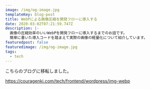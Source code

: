 ```yaml
---
image: /img/og-image.jpg
templateKey: blog-post
title: WebPによる画像圧縮を開発フローに導入する
date: 2020-03-02T07:21:59.747Z
description: |-
  画像の圧縮効率のいいWebPを開発フローに導入するまでのお話です。
  簡単に書いた導入コードを踏まえて実際の画像の軽量化について紹介しています。
featuredpost: false
featuredimage: /img/og-image.jpg
tags:
  - tech
---
```

こちらのブログに移転しました。

https://couragenki.com/tech/frontend/wordpress/img-webp
